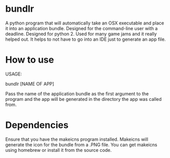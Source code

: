# bundlr
A python program that will automatically take an OSX executable and place it into an application bundle. Designed for the command-line user with a deadline. Designed for python 2.
Used for many game jams and it really helped out. It helps to not have to go into an IDE just to generate an app file.

# How to use
USAGE:

bundlr [NAME OF APP]

Pass the name of the application bundle as the first argument to the program and the app will be generated in the directory the app was called from.

# Dependencies
Ensure that you have the makeicns program installed. Makeicns will generate the icon for the bundle from a .PNG file. You can get makeicns using homebrew or install it from the source code.
